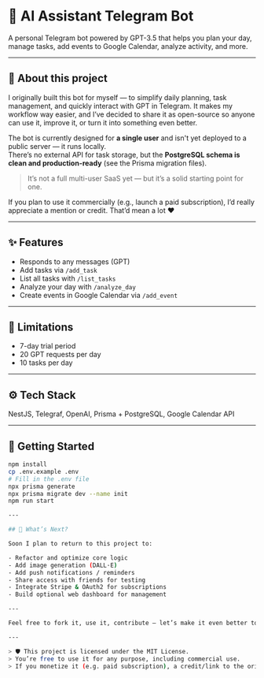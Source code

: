 # 🤖 AI Assistant Telegram Bot

A personal Telegram bot powered by GPT-3.5 that helps you plan your day, manage tasks, add events to Google Calendar, analyze activity, and more.

---


## 💬 About this project

I originally built this bot for myself — to simplify daily planning, task management, and quickly interact with GPT in Telegram. It makes my workflow way easier, and I’ve decided to share it as open-source so anyone can use it, improve it, or turn it into something even better.

The bot is currently designed for **a single user** and isn't yet deployed to a public server — it runs locally.  
There’s no external API for task storage, but the **PostgreSQL schema is clean and production-ready** (see the Prisma migration files).

> It’s not a full multi-user SaaS yet — but it’s a solid starting point for one.

If you plan to use it commercially (e.g., launch a paid subscription), I’d really appreciate a mention or credit. That’d mean a lot ❤️


---

## ✨ Features

- Responds to any messages (GPT)
- Add tasks via `/add_task`
- List all tasks with `/list_tasks`
- Analyze your day with `/analyze_day`
- Create events in Google Calendar via `/add_event`

---

## 🔐 Limitations

- 7-day trial period  
- 20 GPT requests per day  
- 10 tasks per day

---

## ⚙️ Tech Stack

NestJS, Telegraf, OpenAI, Prisma + PostgreSQL, Google Calendar API

---

## 🚀 Getting Started

```bash
npm install
cp .env.example .env
# Fill in the .env file
npx prisma generate
npx prisma migrate dev --name init
npm run start

---

## 🧪 What’s Next?

Soon I plan to return to this project to:

- Refactor and optimize core logic  
- Add image generation (DALL·E)  
- Add push notifications / reminders  
- Share access with friends for testing  
- Integrate Stripe & OAuth2 for subscriptions  
- Build optional web dashboard for management  

---

Feel free to fork it, use it, contribute — let’s make it even better together 💪

---

> 🛡️ This project is licensed under the MIT License.
> You’re free to use it for any purpose, including commercial use.
> If you monetize it (e.g. paid subscription), a credit/link to the original repo would be appreciated.
